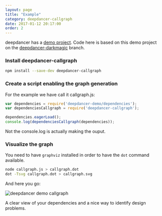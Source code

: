 ```yaml
---
layout: page
title: "Example"
category: deepdancer-callgraph
date: 2017-01-12 20:17:00
order: 2
---
```


deepdancer has a
[demo project](https://github.com/deepdancer/deepdancer-demo). Code here is
based on this demo project on the
[deepdancer-darkmagic](https://github.com/deepdancer/deepdancer-demo/tree/deepdancer-darkmagic)
branch.

### Install deepdancer-callgraph

```bash
npm install --save-dev deepdancer-callgraph
```

### Create a script enabling the graph generation

For the example we have call it callgraph.js:

```js
var dependencies = require('deepdancer-demo/dependencies');
var dependenciesCallgraph = require('deepdancer-callgraph');

dependencies.eagerLoad();
console.log(dependenciesCallgraph(dependencies));
```

Not the console.log is actually making the ouput.

### Visualize the graph

You need to have `graphviz` installed in order to have the `dot` command
available.

```bash
node callgraph.js > callgraph.dot
dot -Tsvg callgraph.dot > callgraph.svg
```

And here you go:

<div class="callgraph-container">
    <img class="callgraph" src="{{ site.baseurl }}/res/deepdancer-demo-callgraph.svg" alt="deepdancer demo callgraph">
</div>

A clear view of your dependencies and a nice way to identify design problems.